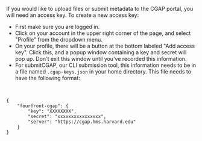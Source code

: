 If you would like to upload files or submit metadata to the 
CGAP portal, you will need an access key. To create a new 
access key: 

* First make sure you are logged in. 
* Click on your account in the upper right corner of the page,
 and select "Profile" from the dropdown menu. 
* On your profile, there will be a button at the bottom 
labeled "Add access key". Click this, and a popup window
containing a key and secret will pop up. Don't exit this 
window until you've recorded this information.
* For submitCGAP, our CLI submission tool, this information 
needs to be in a file named `.cgap-keys.json` in your home 
directory. This file needs to have the following format:

<br>

```
{
    "fourfront-cgap": {
        "key": "XXXXXXXX",
        "secret": "xxxxxxxxxxxxxxxx",
        "server": "https://cgap.hms.harvard.edu"
    }
}
```
